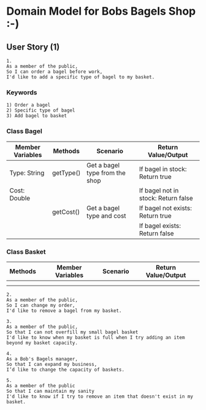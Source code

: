 # Domain Model for Bobs Bagels Shop :-)

## User Story (1)

```
1.
As a member of the public,
So I can order a bagel before work,
I'd like to add a specific type of bagel to my basket.
```

### Keywords
```
1) Order a bagel
2) Specific type of bagel
3) Add bagel to basket
```

### Class Bagel

| Member Variables | Methods   | Scenario                       | Return Value/Output                 |
|------------------|-----------|--------------------------------|-------------------------------------|
| Type: String     | getType() | Get a bagel type from the shop | If bagel in stock: Return true      |
| Cost: Double     |           |                                | If bagel not in stock: Return false |
|                  | getCost() | Get a bagel type and cost      | If bagel not exists: Return true    |
|                  |           |                                | If bagel exists: Return false       |

### Class Basket

| Methods | Member Variables | Scenario | Return Value/Output |
|---------|------------------|----------|---------------------|
|         |                  |          |                     |
|         |                  |          |                     |



```
2.
As a member of the public,
So I can change my order,
I'd like to remove a bagel from my basket.
```

```
3.
As a member of the public,
So that I can not overfill my small bagel basket
I'd like to know when my basket is full when I try adding an item beyond my basket capacity.
```

```
4.
As a Bob's Bagels manager,
So that I can expand my business,
I’d like to change the capacity of baskets.
```

```
5.
As a member of the public
So that I can maintain my sanity
I'd like to know if I try to remove an item that doesn't exist in my basket.
```